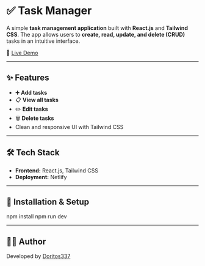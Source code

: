 # ✅ Task Manager

A simple **task management application** built with **React.js** and **Tailwind CSS**.
The app allows users to **create, read, update, and delete (CRUD)** tasks in an intuitive interface.

🔗 [Live Demo](https://taskmanagersimple.netlify.app/)

---

## ✨ Features

* ➕ **Add tasks**
* 📋 **View all tasks**
* ✏️ **Edit tasks**
* 🗑️ **Delete tasks**
* Clean and responsive UI with Tailwind CSS

---

## 🛠 Tech Stack

* **Frontend:** React.js, Tailwind CSS
* **Deployment:** Netlify

---

## 🚀 Installation & Setup

npm install
npm run dev

---

## 👨‍💻 Author

Developed by [Doritos337](https://github.com/Doritos337)
